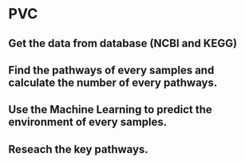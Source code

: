# PVC
 
## Get the data from database (NCBI and KEGG)

## Find the pathways of every samples and calculate the number of every pathways.

## Use the Machine Learning to predict the environment of every samples.

## Reseach the key pathways.
